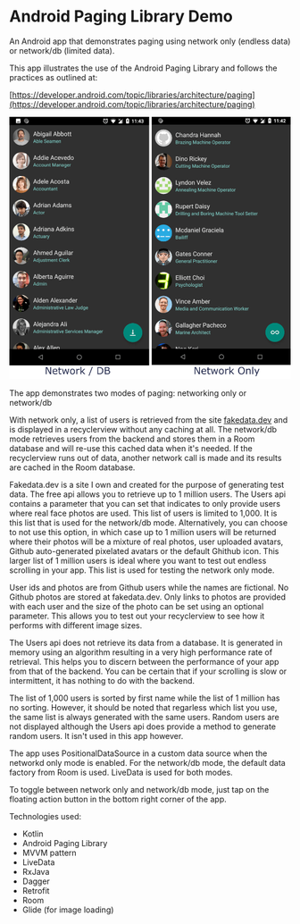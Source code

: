# Android Paging Library Demo
An Android app that demonstrates paging using network only (endless data) or network/db (limited data).

This app illustrates the use of the Android Paging Library and follows the practices as outlined at:

[https://developer.android.com/topic/libraries/architecture/paging](https://developer.android.com/topic/libraries/architecture/paging)

<img src='https://raw.githubusercontent.com/JohannBlake/AndroidPagingLibraryDemo/master/images/app_snapshot.png' width='600' />

The app demonstrates two modes of paging: networking only or network/db

With network only, a list of users is retrieved from the site [fakedata.dev](fakedata.dev) and is displayed in a recyclerview without any caching at all. The network/db mode retrieves users
from the backend and stores them in a Room database and will re-use this cached data when it's needed. If the recyclerview runs out of data, another network call is made and
its results are cached in the Room database.

Fakedata.dev is a site I own and created for the purpose of generating test data. The free api allows you to retrieve up to 1 million users. The Users api contains a parameter that
you can set that indicates to only provide users where real face photos are used. This list of users is limited to 1,000. It is this list that is used for the network/db mode.
Alternatively, you can choose to not use this option, in which case up to 1 million users will be returned where their photos will be a mixture of real photos, user uploaded
avatars, Github auto-generated pixelated avatars or the default Ghithub icon. This larger list of 1 million users is ideal where you want to test out endless scrolling in your app.
This list is used for testing the network only mode.

User ids and photos are from Github users while the names are fictional. No Github photos are stored at fakedata.dev. Only links to photos are provided with each user and the size
of the photo can be set using an optional parameter. This allows you to test out your recyclerview to see how it performs with different image sizes.

The Users api does not retrieve its data from a database. It is generated in memory using an algorithm resulting in a very high performance rate of retrieval. This helps you to
discern between the performance of your app from that of the backend. You can be certain that if your scrolling is slow or intermittent, it has nothing to do with the backend.

The list of 1,000 users is sorted by first name while the list of 1 million has no sorting. However, it should be noted that regarless which list you use, the same list is always
generated with the same users. Random users are not displayed although the Users api does provide a method to generate random users. It isn't used in this app however.

The app uses PositionalDataSource in a custom data source when the networkd only mode is enabled. For the network/db mode, the default data factory from Room is used. LiveData is
used for both modes.

To toggle between network only and network/db mode, just tap on the floating action button in the bottom right corner of the app.

Technologies used:

* Kotlin
* Android Paging Library
* MVVM pattern
* LiveData
* RxJava
* Dagger
* Retrofit
* Room
* Glide (for image loading)
